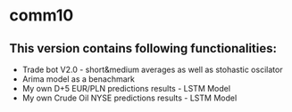 # comm10
## This version contains following functionalities:
- Trade bot V2.0 - short&medium averages as well as stohastic oscilator
- Arima model as a benachmark
- My own D+5 EUR/PLN predictions results - LSTM Model
- My own Crude Oil NYSE predictions results - LSTM Model
